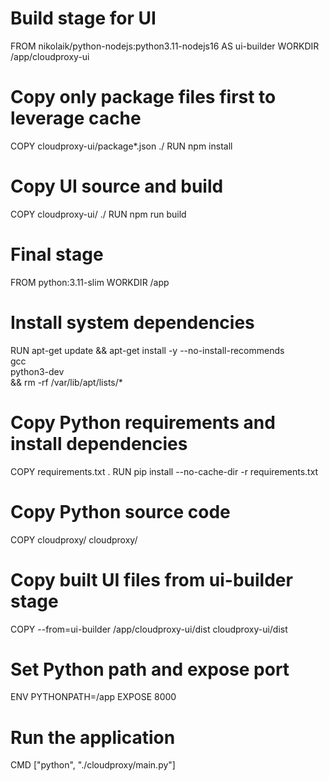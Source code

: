 # Build stage for UI
FROM nikolaik/python-nodejs:python3.11-nodejs16 AS ui-builder
WORKDIR /app/cloudproxy-ui

# Copy only package files first to leverage cache
COPY cloudproxy-ui/package*.json ./
RUN npm install

# Copy UI source and build
COPY cloudproxy-ui/ ./
RUN npm run build

# Final stage
FROM python:3.11-slim
WORKDIR /app

# Install system dependencies
RUN apt-get update && apt-get install -y --no-install-recommends \
    gcc \
    python3-dev \
    && rm -rf /var/lib/apt/lists/*

# Copy Python requirements and install dependencies
COPY requirements.txt .
RUN pip install --no-cache-dir -r requirements.txt

# Copy Python source code
COPY cloudproxy/ cloudproxy/

# Copy built UI files from ui-builder stage
COPY --from=ui-builder /app/cloudproxy-ui/dist cloudproxy-ui/dist

# Set Python path and expose port
ENV PYTHONPATH=/app
EXPOSE 8000

# Run the application
CMD ["python", "./cloudproxy/main.py"]